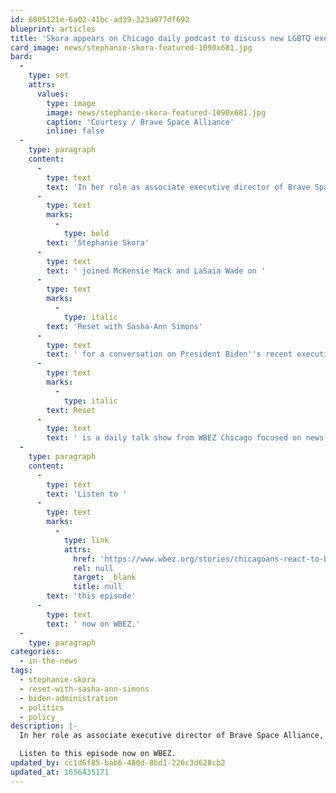 ```yaml
---
id: 6005121e-6a02-41bc-ad39-323a077df692
blueprint: articles
title: 'Skora appears on Chicago daily podcast to discuss new LGBTQ executive order'
card_image: news/stephanie-skora-featured-1090x681.jpg
bard:
  -
    type: set
    attrs:
      values:
        type: image
        image: news/stephanie-skora-featured-1090x681.jpg
        caption: 'Courtesy / Brave Space Alliance'
        inline: false
  -
    type: paragraph
    content:
      -
        type: text
        text: 'In her role as associate executive director of Brave Space Alliance, Institute board president '
      -
        type: text
        marks:
          -
            type: bold
        text: 'Stephanie Skora'
      -
        type: text
        text: ' joined McKensie Mack and LaSaia Wade on '
      -
        type: text
        marks:
          -
            type: italic
        text: 'Reset with Sasha-Ann Simons'
      -
        type: text
        text: ' for a conversation on President Biden''s recent executive order protecting LGBTQ people. '
      -
        type: text
        marks:
          -
            type: italic
        text: Reset
      -
        type: text
        text: ' is a daily talk show from WBEZ Chicago focused on news and conversations that matter most to listeners'' day-to-day lives. '
  -
    type: paragraph
    content:
      -
        type: text
        text: 'Listen to '
      -
        type: text
        marks:
          -
            type: link
            attrs:
              href: 'https://www.wbez.org/stories/chicagoans-react-to-bidens-pro-lgbtq-executive-order/597c0798-d6e5-47ad-8e50-3d0f05088b82'
              rel: null
              target: _blank
              title: null
        text: 'this episode'
      -
        type: text
        text: ' now on WBEZ.'
  -
    type: paragraph
categories:
  - in-the-news
tags:
  - stephanie-skora
  - reset-with-sasha-ann-simons
  - biden-administration
  - politics
  - policy
description: |-
  In her role as associate executive director of Brave Space Alliance, Institute board president Stephanie Skora joined McKensie Mack and LaSaia Wade on Reset with Sasha-Ann Simons for a conversation on President Biden's recent executive order protecting LGBTQ people. Reset is a daily talk show from WBEZ Chicago focused on news and conversations that matter most to listeners' day-to-day lives. 

  Listen to this episode now on WBEZ.
updated_by: cc1d6f85-bab6-480d-8bd1-226c3d628cb2
updated_at: 1656435171
---
```


